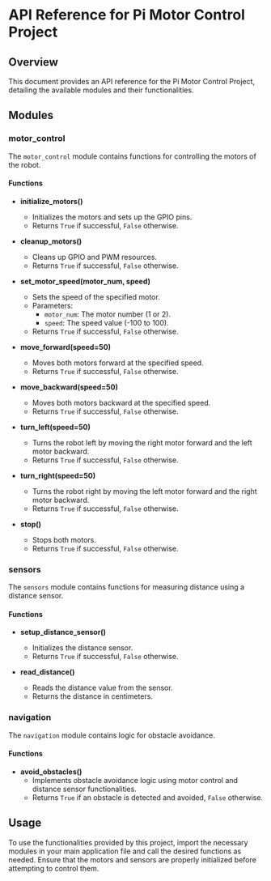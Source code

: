 # API Reference for Pi Motor Control Project

## Overview

This document provides an API reference for the Pi Motor Control Project, detailing the available modules and their functionalities.

## Modules

### motor_control

The `motor_control` module contains functions for controlling the motors of the robot.

#### Functions

- **initialize_motors()**
  - Initializes the motors and sets up the GPIO pins.
  - Returns `True` if successful, `False` otherwise.

- **cleanup_motors()**
  - Cleans up GPIO and PWM resources.
  - Returns `True` if successful, `False` otherwise.

- **set_motor_speed(motor_num, speed)**
  - Sets the speed of the specified motor.
  - Parameters:
    - `motor_num`: The motor number (1 or 2).
    - `speed`: The speed value (-100 to 100).
  - Returns `True` if successful, `False` otherwise.

- **move_forward(speed=50)**
  - Moves both motors forward at the specified speed.
  - Returns `True` if successful, `False` otherwise.

- **move_backward(speed=50)**
  - Moves both motors backward at the specified speed.
  - Returns `True` if successful, `False` otherwise.

- **turn_left(speed=50)**
  - Turns the robot left by moving the right motor forward and the left motor backward.
  - Returns `True` if successful, `False` otherwise.

- **turn_right(speed=50)**
  - Turns the robot right by moving the left motor forward and the right motor backward.
  - Returns `True` if successful, `False` otherwise.

- **stop()**
  - Stops both motors.
  - Returns `True` if successful, `False` otherwise.

### sensors

The `sensors` module contains functions for measuring distance using a distance sensor.

#### Functions

- **setup_distance_sensor()**
  - Initializes the distance sensor.
  - Returns `True` if successful, `False` otherwise.

- **read_distance()**
  - Reads the distance value from the sensor.
  - Returns the distance in centimeters.

### navigation

The `navigation` module contains logic for obstacle avoidance.

#### Functions

- **avoid_obstacles()**
  - Implements obstacle avoidance logic using motor control and distance sensor functionalities.
  - Returns `True` if an obstacle is detected and avoided, `False` otherwise.

## Usage

To use the functionalities provided by this project, import the necessary modules in your main application file and call the desired functions as needed. Ensure that the motors and sensors are properly initialized before attempting to control them.